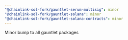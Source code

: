 ```yaml
---
"@chainlink-sol-fork/gauntlet-serum-multisig": minor
"@chainlink-sol-fork/gauntlet-solana": minor
"@chainlink-sol-fork/gauntlet-solana-contracts": minor
---
```


Minor bump to all gauntlet packages
